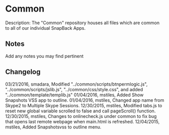 Common
===========
Description: The "Common" repository houses all files which are common to all of our individual SnapBack Apps.

Notes
----
Add any notes you may find pertinent 

Changelog
----
03/21/2016, smadara, Modified "../common/scripts/btnpermlogic.js", "../common/scripts/jslib.js", "../common/css/style.css", and added "../common/template/templib.js"
01/04/2016, mstiles, Added Show Snapshots VSS app to outline.
01/04/2016, mstiles, Changed app name from Skype2 to Multiple Skype Sessions.
12/30/2015, mstiles, Modified tabs.js to reset new global variable scrolled to false and call pageScroll() function.
12/30/2015, mstiles, Changes to onlinecheck.js under common to fix bug that opens last remote webpage when main.html is refreshed.
12/04/2015, mstiles, Added Snapshotsvss to outline menu.